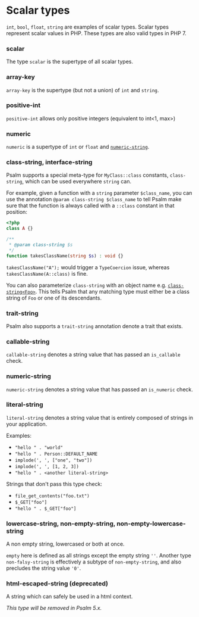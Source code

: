 # Scalar types

`int`, `bool`, `float`, `string` are examples of scalar types. Scalar types represent scalar values in PHP. These types are also valid types in PHP 7.

### scalar

The type `scalar` is the supertype of all scalar types.

### array-key

`array-key` is the supertype (but not a union) of `int` and `string`.

### positive-int

`positive-int` allows only positive integers (equivalent to int<1, max>)

### numeric

`numeric` is a supertype of `int` or `float` and [`numeric-string`](#numeric-string).

### class-string, interface-string

Psalm supports a special meta-type for `MyClass::class` constants, `class-string`, which can be used everywhere `string` can.

For example, given a function with a `string` parameter `$class_name`, you can use the annotation `@param class-string $class_name` to tell Psalm make sure that the function is always called with a `::class` constant in that position:

```php
<?php
class A {}

/**
 * @param class-string $s
 */
function takesClassName(string $s) : void {}
```

`takesClassName("A");` would trigger a `TypeCoercion` issue, whereas `takesClassName(A::class)` is fine.

You can also parameterize `class-string` with an object name e.g. [`class-string<Foo>`](value_types.md#regular-class-constants). This tells Psalm that any matching type must either be a class string of `Foo` or one of its descendants.

### trait-string

Psalm also supports a `trait-string` annotation denote a trait that exists.

### callable-string

`callable-string` denotes a string value that has passed an `is_callable` check.

### numeric-string

`numeric-string` denotes a string value that has passed an `is_numeric` check.

### literal-string

`literal-string` denotes a string value that is entirely composed of strings in your application.

Examples:

- `"hello " . "world"`
- `"hello " . Person::DEFAULT_NAME`
- `implode(', ', ["one", "two"])`
- `implode(', ', [1, 2, 3])`
- `"hello " . <another literal-string>`

Strings that don't pass this type check:

- `file_get_contents("foo.txt")`
- `$_GET["foo"]`
- `"hello " . $_GET["foo"]`

### lowercase-string, non-empty-string, non-empty-lowercase-string

A non empty string, lowercased or both at once.

`empty` here is defined as all strings except the empty string `''`. Another type `non-falsy-string` is effectively a subtype of `non-empty-string`, and also precludes the string value `'0'`.

### html-escaped-string (deprecated)

A string which can safely be used in a html context.

_This type will be removed in Psalm 5.x._

